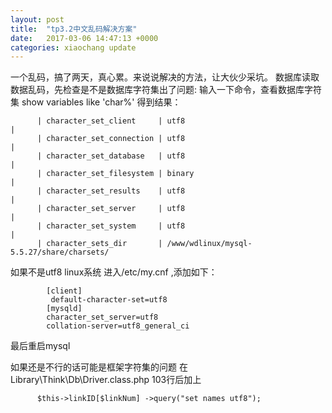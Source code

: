 ```yaml
---
layout: post
title:  "tp3.2中文乱码解决方案"
date:   2017-03-06 14:47:13 +0000
categories: xiaochang update
---
```



一个乱码，搞了两天，真心累。来说说解决的方法，让大伙少采坑。
数据库读取数据乱码，先检查是不是数据库字符集出了问题:
输入一下命令，查看数据库字符集
          show variables like 'char%'
得到结果：

          | character_set_client     | utf8                                      |
          | character_set_connection | utf8                                      |
          | character_set_database   | utf8                                      |
          | character_set_filesystem | binary                                    |
          | character_set_results    | utf8                                      |
          | character_set_server     | utf8                                      |
          | character_set_system     | utf8                                      |
          | character_sets_dir       | /www/wdlinux/mysql-5.5.27/share/charsets/
如果不是utf8
        linux系统 进入/etc/my.cnf ,添加如下：

            [client]
             default-character-set=utf8 
            [mysqld]
            character_set_server=utf8
            collation-server=utf8_general_ci 

最后重启mysql

如果还是不行的话可能是框架字符集的问题
在Library\Think\Db\Driver.class.php 103行后加上

          $this->linkID[$linkNum] ->query("set names utf8");
